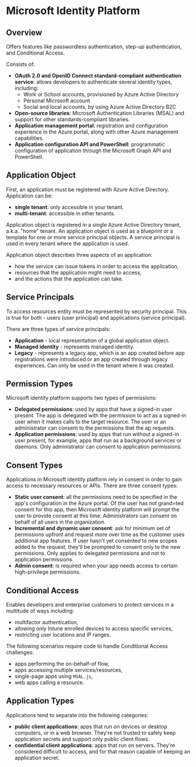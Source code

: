 # Microsoft Identity Platform

## Overview

Offers features like passwordless authentication, step-up authentication, and Conditional Access.

Consists of:
- **OAuth 2.0 and OpenID Connect standard-compliant authentication service**: allows developers to authenticate several identity types, including:
  - Work or School accounts, provisioned by Azure Active Directory
  - Personal Microsoft account
  - Social and local accounts, by using Azure Active Directory B2C
- **Open-source libraries**: Microsoft Authentication Libraries (MSAL) and support for other standards-compliant libraries.
- **Application management portal**: registration and configuration experience in the Azure portal, along with other Azure management capabilities.
- **Application configuration API and PowerShell**: programmatic configuration of application through the Microsoft Graph API and PowerShell.

## Application Object

First, an application must be registered with Azure Active Directory. Application can be:

- **single tenant**: only accessible in your tenant.
- **multi-tenant**: accessible in other tenants.

Application object is registered in a single Azure Active Directory tenant, a.k.a. "home" tenant. An application object is used as a blueprint or a template for one or more service principal objects. A service principal is used in every tenant where the application is used.

Application object describes three aspects of an application:

- how the service can issue tokens in order to access the application,
- resources that the application might need to access,
- and the actions that the application can take.

## Service Principals

To access resources entity must be represented by security principal. This is true for both - users (user principal) and applications (service principal).

There are three types of service principals:

- **Application** - local representation of a global application object.
- **Managed identity** - represents managed identity.
- **Legacy** - represents a legacy app, which is an app created before app registrations were introduced or an app created through legacy experiences. Can only be used in the tenant where it was created.

## Permission Types

Microsoft identity platform supports two types of permissions:

- **Delegated permissions**: used by apps that have a signed-in user present. The app is delegated with the permission to act as a signed-in user when it makes calls to the target resource. The user or an administrator can consent to the permissions that the ap requests.
- **Application permissions**: used by apps that run without a signed-in user present, for example, apps that run as a background services or daemons. Only administrator can consent to application permissions.

## Consent Types

Applications in Microsoft identity platform rely in consent in order to gain access to necessary resources or APIs. There are three consent types:

- **Static user consent**: all the permissions need to be specified in the app's configuration in the Azure portal. Of the user has not grand=ted consent for this app, then Microsoft identity platform will prompt the user to provide consent at this time. Administrators can consent on behalf of all users in the organization.
- **Incremental and dynamic user consent**: ask for minimum set of permissions upfront and request more over time as the customer uses additional app features. If user hasn't yet consented to new scopes added to the request, they'll be prompted to consent only to the new permissions. Only applies to delegated permissions and not to application permissions.
- **Admin consent**: is required when your app needs access to certain high-privilege permissions.

## Conditional Access

Enables developers and enterprise customers to protect services in a multitude of ways including:

- multifactor authentication,
- allowing only Intune enrolled devices to access specific services,
- restricting user locations and IP ranges.

The following scenarios require code to handle Conditional Access challenges:

- apps performing the on-behalf-of flow,
- apps accessing multiple services/resources,
- single-page apps using `MSAL.js`,
- web apps calling a resource.

## Application Types

Applications tend to separate into the following categories:

- **public client applications**: apps that run on devices or desktop computers, or in a web browser. They're not trusted to safely keep application secrets and support only public client flows.
- **confidential client applications**: apps that run on servers. They're considered difficult to access, and for that reason capable of keeping an application secret.

